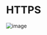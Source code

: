 # HTTPS

![image](https://user-images.githubusercontent.com/61335036/207986998-993a6f08-d16d-4e8b-b801-fc3acf6feda4.png)
